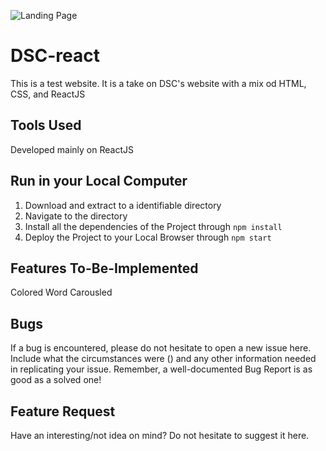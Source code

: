 ![Landing Page](landingpage.png)

# DSC-react
This is a test website. It is a take on DSC's website with a mix od HTML, CSS, and ReactJS

## Tools Used
Developed mainly on ReactJS

## Run in your Local Computer
1. Download and extract to a identifiable directory
2. Navigate to the directory
3. Install all the dependencies of the Project through `npm install`
4. Deploy the Project to your Local Browser through `npm start`

## Features To-Be-Implemented
Colored Word Carousled

## Bugs
If a bug is encountered, please do not hesitate to open a new issue here. Include what the circumstances were () and any other information needed in replicating your issue. Remember, a well-documented Bug Report is as good as a solved one! 

## Feature Request
Have an interesting/not idea on mind? Do not hesitate to suggest it here.
